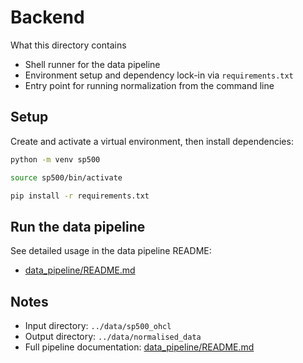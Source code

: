Backend
====================================

What this directory contains
- Shell runner for the data pipeline
- Environment setup and dependency lock-in via `requirements.txt`
- Entry point for running normalization from the command line

Setup
------------------------------------
Create and activate a virtual environment, then install dependencies:

```bash
python -m venv sp500
```

```bash
source sp500/bin/activate
```

```bash
pip install -r requirements.txt
```

Run the data pipeline
------------------------------------
See detailed usage in the data pipeline README:

- [data_pipeline/README.md](data_pipeline/README.md)

Notes
------------------------------------
- Input directory: `../data/sp500_ohcl`
- Output directory: `../data/normalised_data`
- Full pipeline documentation: [data_pipeline/README.md](data_pipeline/README.md)